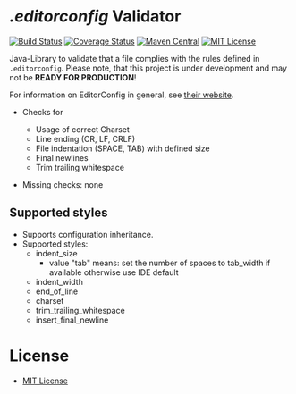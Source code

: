 # *.editorconfig* Validator
[![Build Status](https://api.travis-ci.org/jensgerdes/editorconfig-validator.svg?branch=master)](https://travis-ci.org/jensgerdes/editorconfig-validator) [![Coverage Status](https://coveralls.io/repos/github/jensgerdes/editorconfig-validator/badge.svg?branch=master)](https://coveralls.io/github/jensgerdes/editorconfig-validator?branch=master) [![Maven Central](https://maven-badges.herokuapp.com/maven-central/eu.b1n4ry.editorconfig/editorconfig-validator/badge.svg)](https://maven-badges.herokuapp.com/maven-central/eu.b1n4ry.editorconfig/editorconfig/) [![MIT License](http://img.shields.io/badge/license-MIT-green.svg)](https://github.com/jensgerdes/editorconfig-validator/blob/master/LICENSE)

Java-Library to validate that a file complies with the rules defined in `.editorconfig`.
Please note, that this project is under development and may not be **READY FOR PRODUCTION**!


For information on EditorConfig in general, see [their website](http://editorconfig.org/).
 
* Checks for
  * Usage of correct Charset
  * Line ending (CR, LF, CRLF)
  * File indentation (SPACE, TAB) with defined size
  * Final newlines
  * Trim trailing whitespace

* Missing checks: none

 ## Supported styles 

* Supports configuration inheritance.
* Supported styles:
  * indent_size
    * value "tab" means: set the number of spaces to tab_width if available
      otherwise use IDE default
  * indent_width
  * end_of_line
  * charset
  * trim_trailing_whitespace
  * insert_final_newline
  

# License
* [MIT License](https://www.opensource.org/licenses/mit-license.php)
